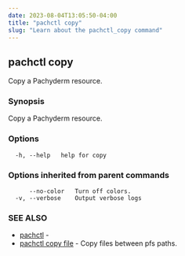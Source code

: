 ```yaml
---
date: 2023-08-04T13:05:50-04:00
title: "pachctl copy"
slug: "Learn about the pachctl_copy command"
---
```


## pachctl copy

Copy a Pachyderm resource.

### Synopsis

Copy a Pachyderm resource.

### Options

```
  -h, --help   help for copy
```

### Options inherited from parent commands

```
      --no-color   Turn off colors.
  -v, --verbose    Output verbose logs
```

### SEE ALSO

* [pachctl](/commands/pachctl/)	 - 
* [pachctl copy file](/commands/pachctl_copy_file/)	 - Copy files between pfs paths.

